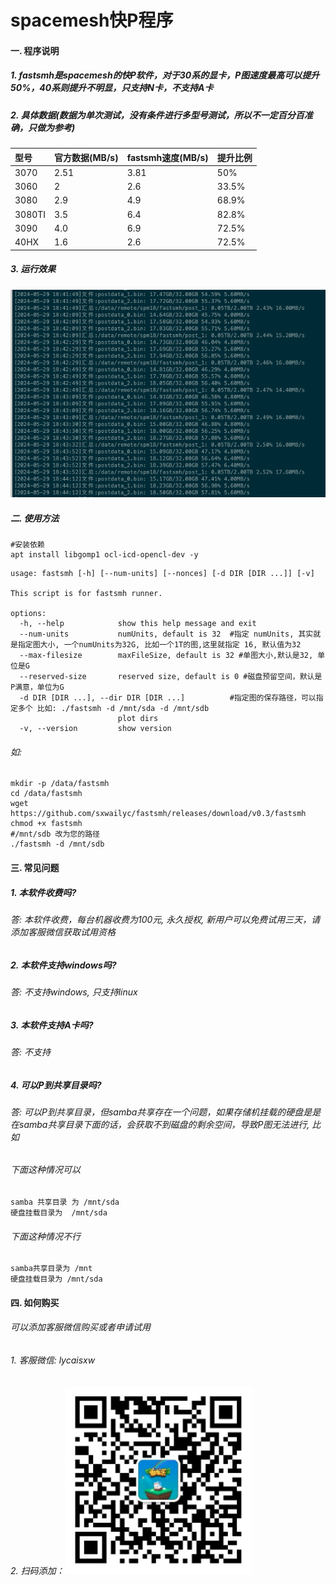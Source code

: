# spacemesh快P程序

#### 一. 程序说明

##### 1. fastsmh是spacemesh的快P软件，对于30系的显卡，P图速度最高可以提升50%，40系则提升不明显，只支持N卡，不支持A卡


##### 2. 具体数据(数据为单次测试，没有条件进行多型号测试，所以不一定百分百准确，只做为参考)

| 型号  | 官方数据(MB/s)  | fastsmh速度(MB/s)  | 提升比例  |
|:----------|:----------|:----------|:----------|
| 3070    | 2.51    | 3.81    | 50%    |
| 3060    | 2    | 2.6    | 33.5%    |
| 3080    | 2.9    | 4.9  | 68.9%    |
| 3080TI    | 3.5    | 6.4  | 82.8%    |
| 3090    | 4.0    | 6.9    | 72.5%    |
| 40HX    | 1.6    | 2.6    | 72.5%    |
##### 3. 运行效果

![image](fastsmh.png)

##### 二. 使用方法

```
#安装依赖
apt install libgomp1 ocl-icd-opencl-dev -y
```

```
usage: fastsmh [-h] [--num-units] [--nonces] [-d DIR [DIR ...]] [-v]

This script is for fastsmh runner.

options:
  -h, --help            show this help message and exit 
  --num-units           numUnits, default is 32  #指定 numUnits, 其实就是指定图大小, 一个numUnits为32G, 比如一个1T的图,这里就指定 16, 默认值为32
  --max-filesize        maxFileSize, default is 32 #单图大小,默认是32, 单位是G
  --reserved-size       reserved size, default is 0 #磁盘预留空间，默认是P满意，单位为G
  -d DIR [DIR ...], --dir DIR [DIR ...]          #指定图的保存路径，可以指定多个 比如: ./fastsmh -d /mnt/sda -d /mnt/sdb
                        plot dirs
  -v, --version         show version
```

###### 如:
```
mkdir -p /data/fastsmh
cd /data/fastsmh
wget https://github.com/sxwailyc/fastsmh/releases/download/v0.3/fastsmh
chmod +x fastsmh
#/mnt/sdb 改为您的路径
./fastsmh -d /mnt/sdb   
```

#### 三. 常见问题


##### 1. 本软件收费吗?

###### 答: 本软件收费，每台机器收费为100元, 永久授权, 新用户可以免费试用三天，请添加客服微信获取试用资格

##### 2. 本软件支持windows吗?

###### 答: 不支持windows, 只支持linux

##### 3. 本软件支持A卡吗?

###### 答: 不支持

##### 4. 可以P到共享目录吗?

###### 答: 可以P到共享目录，但samba共享存在一个问题，如果存储机挂载的硬盘是是在samba共享目录下面的话，会获取不到磁盘的剩余空间，导致P图无法进行, 比如

###### 下面这种情况可以
```
samba 共享目录 为 /mnt/sda
硬盘挂载目录为  /mnt/sda
```

###### 下面这种情况不行
```
samba共享目录为 /mnt
硬盘挂载目录为 /mnt/sda
```



#### 四. 如何购买

###### 可以添加客服微信购买或者申请试用

###### 1. 客服微信: lycaisxw

###### 2. 扫码添加：<img src=webchat.png width=300 height=300/>



